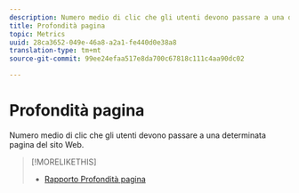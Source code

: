 ```yaml
---
description: Numero medio di clic che gli utenti devono passare a una determinata pagina del sito Web.
title: Profondità pagina
topic: Metrics
uuid: 28ca3652-049e-46a8-a2a1-fe440d0e38a8
translation-type: tm+mt
source-git-commit: 99ee24efaa517e8da700c67818c111c4aa90dc02

---
```



# Profondità pagina

Numero medio di clic che gli utenti devono passare a una determinata pagina del sito Web.

>[!MORELIKETHIS]
>
>* [Rapporto Profondità pagina](/help/components/c-variables/dimensionslist/reports-page-depth.md)

